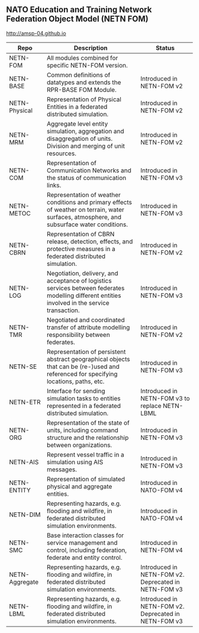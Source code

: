 ## NATO Education and Training Network Federation Object Model (NETN FOM)

http://amsp-04.github.io

|Repo|Description|Status|
|---|---|---|
|NETN-FOM| All modules combined for specific NETN-FOM version.| |
|NETN-BASE| Common definitions of datatypes and extends the RPR-BASE FOM Module.|Introduced in NETN-FOM v2 |
|NETN-Physical| Representation of Physical Entities in a federated distributed simulation.|Introduced in NETN-FOM v2 |
|NETN-MRM| Aggregate level entity simulation, aggregation and disaggregation of units. Division and merging of unit resources.|Introduced in NETN-FOM v2 |
|NETN-COM| Representation of Communication Networks and the status of communication links.|Introduced in NETN-FOM v3|
|NETN-METOC| Representation of weather conditions and primary effects of weather on terrain, water surfaces, atmosphere, and subsurface water conditions.|Introduced in NETN-FOM v3 |
|NETN-CBRN| Representation of CBRN release, detection, effects, and protective measures in a federated distributed simulation.|Introduced in NETN-FOM v2 |
|NETN-LOG| Negotiation, delivery, and acceptance of logistics services between federates modelling different entities involved in the service transaction. | Introduced in NETN-FOM v3 |
|NETN-TMR| Negotiated and coordinated transfer of attribute modelling responsibility between federates. |Introduced in NETN-FOM v2 |
|NETN-SE| Representation of persistent abstract geographical objects that can be (re-)used and referenced for specifying locations, paths, etc. |Introduced in NETN-FOM v3 |
|NETN-ETR| Interface for sending simulation tasks to entities represented in a federated distributed simulation.| Introduced in NETN-FOM v3 to replace NETN-LBML|
|NETN-ORG| Representation of the state of units, including command structure and the relationship between organizations. | Introduced in NETN-FOM v3|
|NETN-AIS| Represent vessel traffic in a simulation using AIS messages.| Introduced in NETN-FOM v3|
|NETN-ENTITY| Representation of simulated physical and aggregate entities.| Introduced in NATO-FOM v4 |
|NETN-DIM| Representing hazards, e.g. flooding and wildfire, in federated distributed simulation environments.|Introduced in NATO-FOM v4|
|NETN-SMC| Base interaction classes for service management and control, including federation, federate and entity control.|Introduced in NETN-FOM v4 |
|NETN-Aggregate| Representing hazards, e.g. flooding and wildfire, in federated distributed simulation environments.|Introduced in NETN-FOM v2. Deprecated in NETN-FOM v3|
|NETN-LBML| Representing hazards, e.g. flooding and wildfire, in federated distributed simulation environments.|Introduced in NETN-FOM v2. Deprecated in NETN-FOM v3|
